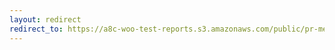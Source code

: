 ```yaml
---
layout: redirect
redirect_to: https://a8c-woo-test-reports.s3.amazonaws.com/public/pr-merge/43313/e2e/index.html
---
```

